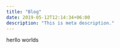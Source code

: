 ```yaml
---
title: "Blog"
date: 2019-05-12T12:14:34+06:00
description: "This is meta description."
---
```


herllo worlds
